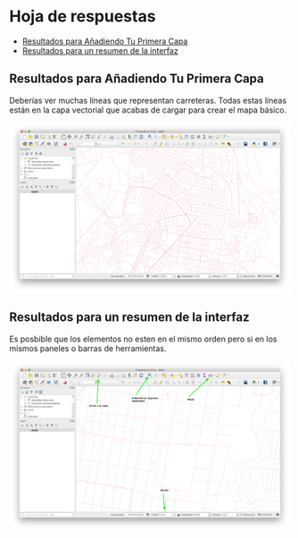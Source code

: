 # Hoja de respuestas

* [Resultados para Añadiendo Tu Primera Capa](#resultados-para-añadiendo-tu-primera-capa)
* [Resultados para un resumen de la interfaz](#resultados-para-un-resumen-de-la-interfaz)

## Resultados para Añadiendo Tu Primera Capa

Deberías ver muchas líneas que representan carreteras. Todas estas líneas están en la capa vectorial que acabas de cargar para crear el mapa básico.

![Añadir capa](img/anadirCapa.png)

## Resultados para un resumen de la interfaz

Es posbible que los elementos no esten en el mismo orden pero si en los mismos paneles o barras de herramientas.

![Añadir capa](img/indentificarHerramientas.png)


